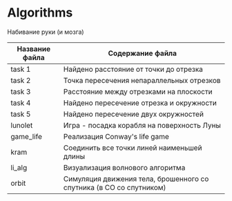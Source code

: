  # Algorithms

Набивание руки (и мозга)

Название файла  | Содержание файла
----------------|----------------------
task 1          | Найдено расстояние от точки до отрезка
task 2          | Точка пересечения непараллельных отрезков
task 3          | Расстояние между отрезками на плоскости
task 4          | Найдено пересечение отрезка и окружности
task 5          | Найдено пересечение двух окружностей 
lunolet         | Игра - посадка корабля на поверхность Луны
game_life       | Реализация Conway's life game
kram            | Соединить все точки линей наименьшей длины
li_alg          | Визуализация волнового алгоритма
orbit           | Симуляция движения тела, брошенного со спутника (в СО со спутником)

